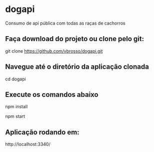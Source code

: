 # dogapi
Consumo de api pública com todas as raças de cachorros

## Faça download do projeto ou clone pelo git:
git clone https://github.com/vbrosso/dogapi.git

## Navegue até o diretório da aplicação clonada
cd dogapi

## Execute os comandos abaixo
npm install

npm start

## Aplicação rodando em:
http://localhost:3340/

